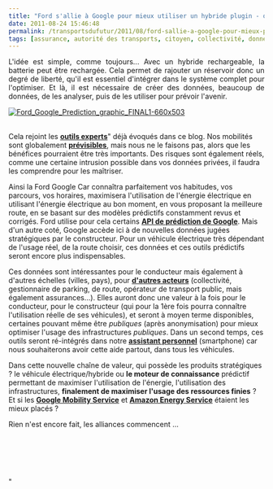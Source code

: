 ```yaml
---
title: "Ford s'allie à Google pour mieux utiliser un hybride plugin - quand le soft devient aussi important que le hard"
date: 2011-08-24 15:46:48
permalink: /transportsdufutur/2011/08/ford-sallie-a-google-pour-mieux-prevoir-lutilisation-dun-hybride-quand-le-soft-devient-aussi-importa.html
tags: [assurance, autorité des transports, citoyen, collectivité, données réelles, Efficacité énergétique, Energie, google, internet, internet des objets, management de la mobilité, TIC]
---
```


<p style="text-align: justify">L'idée est simple, comme toujours... Avec un hybride rechargeable, la batterie peut être rechargée. Cela permet de rajouter un réservoir donc un degré de liberté, qu'il est essentiel d'intégrer dans le système complet pour l'optimiser. Et là, il est nécessaire de créer des données, beaucoup de données, de les analyser, puis de les utiliser pour prévoir l'avenir.</p> <p style="text-align: justify"><a href="https://gabrielplassat.github.io/transportsdufutur/wp-content/uploads/sites/6/old/6a0120a66d2ad4970b015390f534b9970b-800wi.jpg" rel="lightbox"><img alt="Ford_Google_Prediction_graphic_FINAL1-660x503" class="asset  asset-image at-xid-6a0120a66d2ad4970b015390f534b9970b" src="/wp-content/uploads/sites/6/old/6a0120a66d2ad4970b015390f534b9970b-500wi.jpg" style="margin-left: auto;margin-right: auto" title="Ford_Google_Prediction_graphic_FINAL1-660x503" /></a> </p>  <!--more-->  <br /> Cela rejoint les <a href="https://gabrielplassat.github.io/transportsdufutur/2011/08/le-reverse-marketing-utilisant-le-tsunami-des-donnees-le-consommateur-reprend-la-main-quelles-conseq.html"" target=""_blank""><strong>outils experts</strong></a>" déjà évoqués dans ce blog. Nos mobilités sont globalement <a href="https://gabrielplassat.github.io/transportsdufutur/2010/03/notre-mobilite-estelle-previsible-ou-modelisable.html "" target=""_blank""><strong>prévisibles</strong></a>, mais nous ne le faisons pas, alors que les bénéfices pourraient être très importants. Des risques sont également réels, comme une certaine intrusion possible dans vos données privées, il faudra les comprendre pour les maîtriser. <p style=""text-align: justify"">Ainsi la Ford Google Car connaîtra parfaitement vos habitudes, vos parcours, vos horaires, maximisera l'utilisation de l'énergie électrique en utilisant l'énergie électrique au bon moment, en vous proposant la meilleure route, en se basant sur des modèles prédictifs constamment revus et corrigés. Ford utilise pour cela certains <strong><a href=""http://www.wired.com/autopia/2011/08/making-cars-predict-where-were-going/"" target=""_blank"">API de prédiction de Google</a></strong>. Mais d'un autre coté, Google accède ici à de nouvelles données jugées stratégiques par le constructeur. Pour un véhicule électrique très dépendant de l'usage réel, de la route choisir, ces données et ces outils prédictifs seront encore plus indispensables.</p> <p style=""text-align: justify"">Ces données sont intéressantes pour le conducteur mais également à d'autres échelles (villes, pays), pour <a href="https://gabrielplassat.github.io/transportsdufutur/2011/03/lapport-des-tic-dans-les-transports-vers-le-citoyen-mais-egalement-vers-lautorite.html"" target=""_blank""><strong>d'autres acteurs</strong></a> (collectivité, gestionnaire de parking, de route, opérateur de transport public, mais également assurances...). Elles auront donc une valeur à la fois pour le conducteur, pour le constructeur (qui pour la 1ère fois pourra connaître l'utilisation réelle de ses véhicules), et seront à moyen terme disponibles, certaines pouvant même être <em>publiques </em>(après anonymisation) pour mieux optimiser l'usage des infrastructures <em>publiques</em>. Dans un second temps, ces outils seront ré-intégrés dans notre <a href="https://gabrielplassat.github.io/transportsdufutur/2010/11/metanote-tdf-10-nous-etions-nous-sommes-et-nous-serons-des-cyborgs-lassistant-personnel-de-mobilite.html"" target=""_blank""><strong>assistant personnel</strong></a> (smartphone) car nous souhaiterons avoir cette aide partout, dans tous les véhicules.</p> <p style=""text-align: justify"">Dans cette nouvelle chaîne de valeur, qui possède les produits stratégiques ? le véhicule électrique/hybride ou <strong>le moteur de connaissance</strong> prédictif permettant de maximiser l'utilisation de l'énergie, l'utilisation des infrastructures, <strong>finalement de maximiser l'usage des ressources finies</strong> ? Et si les <a href="https://gabrielplassat.github.io/transportsdufutur/2011/07/google-mobility-service-et-si-nous-le-faisions-sans-attendre-.html"" target=""_blank""><strong>Google Mobility Service</strong></a> et <a href="https://gabrielplassat.github.io/transportsdufutur/2011/08/lavenir-de-lenergie-dans-les-transports-amazon-energy-service.html"" target=""_blank""><strong>Amazon Energy Service</strong></a> étaient les mieux placés ?</p> <p style=""text-align: justify"">Rien n'est encore fait, les alliances commencent ...</p> <p style=""text-align: justify""><a href="https://gabrielplassat.github.io/transportsdufutur/wp-content/uploads/sites/6/old/6a0120a66d2ad4970b015390f533d1970b-800wi.jpg"" rel=""lightbox""><br /></a> <br /> <br /><br /></p>"
